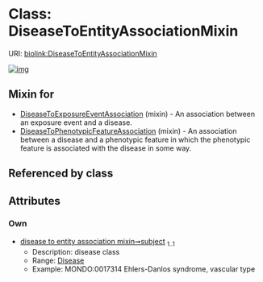 
# Class: DiseaseToEntityAssociationMixin




URI: [biolink:DiseaseToEntityAssociationMixin](https://w3id.org/biolink/vocab/DiseaseToEntityAssociationMixin)


[![img](https://yuml.me/diagram/nofunky;dir:TB/class/[Disease]<subject%201..1-%20[DiseaseToEntityAssociationMixin],[DiseaseToPhenotypicFeatureAssociation]uses%20-.->[DiseaseToEntityAssociationMixin],[DiseaseToExposureEventAssociation]uses%20-.->[DiseaseToEntityAssociationMixin],[DiseaseToPhenotypicFeatureAssociation],[DiseaseToExposureEventAssociation],[Disease])](https://yuml.me/diagram/nofunky;dir:TB/class/[Disease]<subject%201..1-%20[DiseaseToEntityAssociationMixin],[DiseaseToPhenotypicFeatureAssociation]uses%20-.->[DiseaseToEntityAssociationMixin],[DiseaseToExposureEventAssociation]uses%20-.->[DiseaseToEntityAssociationMixin],[DiseaseToPhenotypicFeatureAssociation],[DiseaseToExposureEventAssociation],[Disease])

## Mixin for

 * [DiseaseToExposureEventAssociation](DiseaseToExposureEventAssociation.md) (mixin)  - An association between an exposure event and a disease.
 * [DiseaseToPhenotypicFeatureAssociation](DiseaseToPhenotypicFeatureAssociation.md) (mixin)  - An association between a disease and a phenotypic feature in which the phenotypic feature is associated with the disease in some way.

## Referenced by class


## Attributes


### Own

 * [disease to entity association mixin➞subject](disease_to_entity_association_mixin_subject.md)  <sub>1..1</sub>
     * Description: disease class
     * Range: [Disease](Disease.md)
     * Example: MONDO:0017314 Ehlers-Danlos syndrome, vascular type
